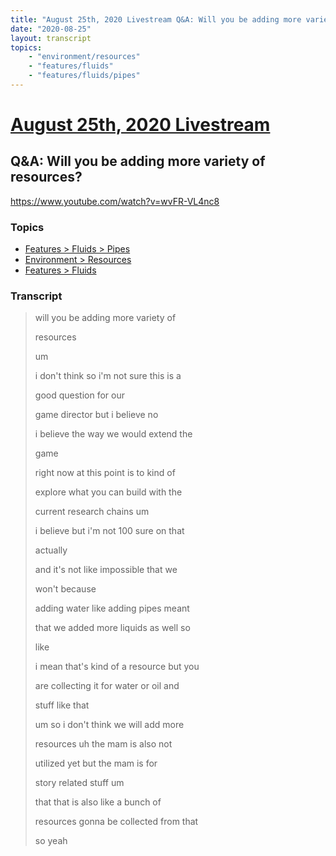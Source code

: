 ```yaml
---
title: "August 25th, 2020 Livestream Q&A: Will you be adding more variety of resources?"
date: "2020-08-25"
layout: transcript
topics:
    - "environment/resources"
    - "features/fluids"
    - "features/fluids/pipes"
---
```

# [August 25th, 2020 Livestream](../2020-08-25.md)
## Q&A: Will you be adding more variety of resources?
https://www.youtube.com/watch?v=wvFR-VL4nc8

### Topics
* [Features > Fluids > Pipes](../topics/features/fluids/pipes.md)
* [Environment > Resources](../topics/environment/resources.md)
* [Features > Fluids](../topics/features/fluids.md)

### Transcript

> will you be adding more variety of
> 
> resources
> 
> um
> 
> i don't think so i'm not sure this is a
> 
> good question for our
> 
> game director but i believe no
> 
> i believe the way we would extend the
> 
> game
> 
> right now at this point is to kind of
> 
> explore what you can build with the
> 
> current research chains um
> 
> i believe but i'm not 100 sure on that
> 
> actually
> 
> and it's not like impossible that we
> 
> won't because
> 
> adding water like adding pipes meant
> 
> that we added more liquids as well so
> 
> like
> 
> i mean that's kind of a resource but you
> 
> are collecting it for water or oil and
> 
> stuff like that
> 
> um so i don't think we will add more
> 
> resources uh the mam is also not
> 
> utilized yet but the mam is for
> 
> story related stuff um
> 
> that that is also like a bunch of
> 
> resources gonna be collected from that
> 
> so yeah
> 
